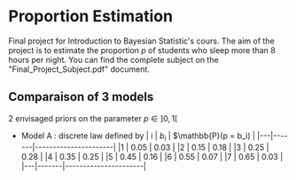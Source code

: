 # Proportion Estimation

Final project for Introduction to Bayesian Statistic's cours. The aim of the project is to estimate the proportion $p$ of students who sleep more than 8 hours per night.
You can find the complete subject on the "Final_Project_Subject.pdf" document.

## Comparaison of 3 models

2 envisaged priors on the parameter $p \in ]0,1[$

- Model A : discrete law defined by | i | $b_i$ | $\mathbb{P}(p = b_i) |
                                    |---|-------|----------------------|
                                    |1  | 0.05  | 0.03                 |
                                    |2  | 0.15  | 0.18                 |
                                    |3  | 0.25  | 0.28                 |
                                    |4  | 0.35  | 0.25                 |
                                    |5  | 0.45  | 0.16                 |
                                    |6  | 0.55  | 0.07                 |
                                    |7  | 0.65  | 0.03                 |
                                    |---|-------|----------------------| 
